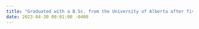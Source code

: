 ```yaml
---
title: "Graduated with a B.Sc. from the University of Alberta after five wonderful years. Capstone project: <a href='https://github.com/99patricia/Guess-a-Sketch' target='_blank'><em>Guess a Sketch</em> <i class='fab fa-github'></i></a>"
date: 2023-04-30 00:01:00 -0400
---
```


